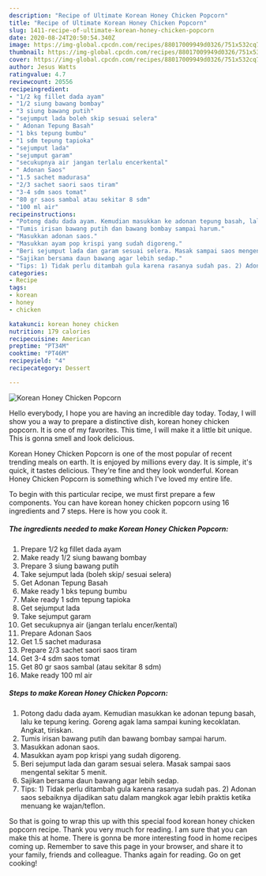 ```yaml
---
description: "Recipe of Ultimate Korean Honey Chicken Popcorn"
title: "Recipe of Ultimate Korean Honey Chicken Popcorn"
slug: 1411-recipe-of-ultimate-korean-honey-chicken-popcorn
date: 2020-08-24T20:50:54.340Z
image: https://img-global.cpcdn.com/recipes/88017009949d0326/751x532cq70/korean-honey-chicken-popcorn-foto-resep-utama.jpg
thumbnail: https://img-global.cpcdn.com/recipes/88017009949d0326/751x532cq70/korean-honey-chicken-popcorn-foto-resep-utama.jpg
cover: https://img-global.cpcdn.com/recipes/88017009949d0326/751x532cq70/korean-honey-chicken-popcorn-foto-resep-utama.jpg
author: Jesus Watts
ratingvalue: 4.7
reviewcount: 20556
recipeingredient:
- "1/2 kg fillet dada ayam"
- "1/2 siung bawang bombay"
- "3 siung bawang putih"
- "sejumput lada boleh skip sesuai selera"
- " Adonan Tepung Basah"
- "1 bks tepung bumbu"
- "1 sdm tepung tapioka"
- "sejumput lada"
- "sejumput garam"
- "secukupnya air jangan terlalu encerkental"
- " Adonan Saos"
- "1.5 sachet madurasa"
- "2/3 sachet saori saos tiram"
- "3-4 sdm saos tomat"
- "80 gr saos sambal atau sekitar 8 sdm"
- "100 ml air"
recipeinstructions:
- "Potong dadu dada ayam. Kemudian masukkan ke adonan tepung basah, lalu ke tepung kering. Goreng agak lama sampai kuning kecoklatan. Angkat, tiriskan."
- "Tumis irisan bawang putih dan bawang bombay sampai harum."
- "Masukkan adonan saos."
- "Masukkan ayam pop krispi yang sudah digoreng."
- "Beri sejumput lada dan garam sesuai selera. Masak sampai saos mengental sekitar 5 menit."
- "Sajikan bersama daun bawang agar lebih sedap."
- "Tips: 1) Tidak perlu ditambah gula karena rasanya sudah pas. 2) Adonan saos sebaiknya dijadikan satu dalam mangkok agar lebih praktis ketika menuang ke wajan/teflon."
categories:
- Recipe
tags:
- korean
- honey
- chicken

katakunci: korean honey chicken 
nutrition: 179 calories
recipecuisine: American
preptime: "PT34M"
cooktime: "PT46M"
recipeyield: "4"
recipecategory: Dessert

---
```



![Korean Honey Chicken Popcorn](https://img-global.cpcdn.com/recipes/88017009949d0326/751x532cq70/korean-honey-chicken-popcorn-foto-resep-utama.jpg)

Hello everybody, I hope you are having an incredible day today. Today, I will show you a way to prepare a distinctive dish, korean honey chicken popcorn. It is one of my favorites. This time, I will make it a little bit unique. This is gonna smell and look delicious.

Korean Honey Chicken Popcorn is one of the most popular of recent trending meals on earth. It is enjoyed by millions every day. It is simple, it's quick, it tastes delicious. They're fine and they look wonderful. Korean Honey Chicken Popcorn is something which I've loved my entire life.




To begin with this particular recipe, we must first prepare a few components. You can have korean honey chicken popcorn using 16 ingredients and 7 steps. Here is how you cook it.

<!--inarticleads1-->

##### The ingredients needed to make Korean Honey Chicken Popcorn:

1. Prepare 1/2 kg fillet dada ayam
1. Make ready 1/2 siung bawang bombay
1. Prepare 3 siung bawang putih
1. Take sejumput lada (boleh skip/ sesuai selera)
1. Get  Adonan Tepung Basah
1. Make ready 1 bks tepung bumbu
1. Make ready 1 sdm tepung tapioka
1. Get sejumput lada
1. Take sejumput garam
1. Get secukupnya air (jangan terlalu encer/kental)
1. Prepare  Adonan Saos
1. Get 1.5 sachet madurasa
1. Prepare 2/3 sachet saori saos tiram
1. Get 3-4 sdm saos tomat
1. Get 80 gr saos sambal (atau sekitar 8 sdm)
1. Make ready 100 ml air




<!--inarticleads2-->

##### Steps to make Korean Honey Chicken Popcorn:

1. Potong dadu dada ayam. Kemudian masukkan ke adonan tepung basah, lalu ke tepung kering. Goreng agak lama sampai kuning kecoklatan. Angkat, tiriskan.
1. Tumis irisan bawang putih dan bawang bombay sampai harum.
1. Masukkan adonan saos.
1. Masukkan ayam pop krispi yang sudah digoreng.
1. Beri sejumput lada dan garam sesuai selera. Masak sampai saos mengental sekitar 5 menit.
1. Sajikan bersama daun bawang agar lebih sedap.
1. Tips: 1) Tidak perlu ditambah gula karena rasanya sudah pas. 2) Adonan saos sebaiknya dijadikan satu dalam mangkok agar lebih praktis ketika menuang ke wajan/teflon.




So that is going to wrap this up with this special food korean honey chicken popcorn recipe. Thank you very much for reading. I am sure that you can make this at home. There is gonna be more interesting food in home recipes coming up. Remember to save this page in your browser, and share it to your family, friends and colleague. Thanks again for reading. Go on get cooking!
